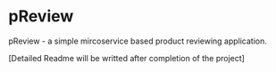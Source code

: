 # pReview
pReview - a simple mircoservice based product reviewing application.

[Detailed Readme will be writted after completion of the project]
